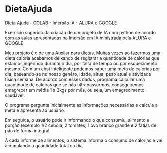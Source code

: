 # DietaAjuda
Dieta Ajuda - COLAB - Imersão IA - ALURA e GOOGLE

Exercício sugerido da criação de um projeto de IA com python de acordo com as aulas apresentadas na Imersão em IA ministrada pela ALURA e GOOGLE

Meu projeto é o de uma Auxliar para dietas. Muitas vezes ao fazermos uma dieta calória acabamos deixando de registrar a quantidade de calorias que
estamos ingerindo durante o dia, por falta de tempo ou por esquecimento mesmo. Com um chat inteligente podemos saber uma meta de calorias por dia, 
baseando-se no nosso genêro, idade, altua, peso atual e atividade física semana. De acordo com esses dados, programa calcular uma quantidade de 
calorias que se não ultrapassarmos, conseguiremos emagrecer em média 1 a 2kgs por mês, ou seja, um emagrecimento saudável.

O programa pergunta inicialmente as informações necessárias  e calcula a meta e apresenta ao usuário.

Em seguida, o usuário pode ir informando o que consumiu, alimento e porção  (exemplo 1/2 cebola, 2 tomates, 1 ovo branco grande e 2 fatias de pão 
de forma integral

A cada informe de alimentos, o sistema informa o consumo de calorias e vai acumulando a quantidade total no dia.




